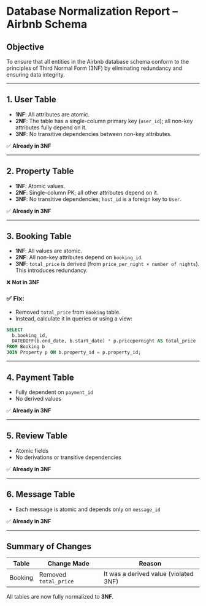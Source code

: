 # Database Normalization Report – Airbnb Schema

## Objective
To ensure that all entities in the Airbnb database schema conform to the principles of Third Normal Form (3NF) by eliminating redundancy and ensuring data integrity.

---

## 1. User Table
- **1NF**: All attributes are atomic.
- **2NF**: The table has a single-column primary key (`user_id`); all non-key attributes fully depend on it.
- **3NF**: No transitive dependencies between non-key attributes.

✅ **Already in 3NF**

---

## 2. Property Table
- **1NF**: Atomic values.
- **2NF**: Single-column PK; all other attributes depend on it.
- **3NF**: No transitive dependencies; `host_id` is a foreign key to `User`.

✅ **Already in 3NF**

---

## 3. Booking Table
- **1NF**: All values are atomic.
- **2NF**: All non-key attributes depend on `booking_id`.
- **3NF**: `total_price` is derived (from `price_per_night × number of nights`). This introduces redundancy.

❌ **Not in 3NF**

### ✅ Fix:
- Removed `total_price` from `Booking` table.
- Instead, calculate it in queries or using a view:
```sql
SELECT 
  b.booking_id,
  DATEDIFF(b.end_date, b.start_date) * p.pricepernight AS total_price
FROM Booking b
JOIN Property p ON b.property_id = p.property_id;
```

---

## 4. Payment Table
- Fully dependent on `payment_id`
- No derived values

✅ **Already in 3NF**

---

## 5. Review Table
- Atomic fields
- No derivations or transitive dependencies

✅ **Already in 3NF**

---

## 6. Message Table
- Each message is atomic and depends only on `message_id`

✅ **Already in 3NF**

---

## Summary of Changes
| Table   | Change Made             | Reason                            |
|---------|--------------------------|-----------------------------------|
| Booking | Removed `total_price`    | It was a derived value (violated 3NF) |

All tables are now fully normalized to **3NF**.